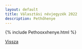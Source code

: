 ```yaml
---
layout: default
title: Választási névjegyzék 2022
description: Pethőhenye
---
```


{% include Pethooxxhenye.html %}

[Vissza](./)